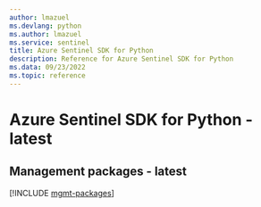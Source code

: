 ```yaml
---
author: lmazuel
ms.devlang: python
ms.author: lmazuel
ms.service: sentinel
title: Azure Sentinel SDK for Python
description: Reference for Azure Sentinel SDK for Python
ms.data: 09/23/2022
ms.topic: reference
---
```

# Azure Sentinel SDK for Python - latest

## Management packages - latest
[!INCLUDE [mgmt-packages](sentinel-mgmt-index.md)]